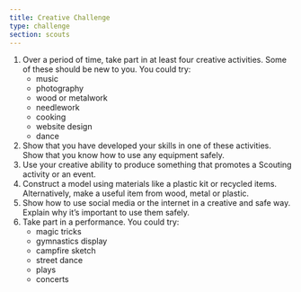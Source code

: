 ```yaml
---
title: Creative Challenge
type: challenge
section: scouts
---
```


1. Over a period of time, take part in at least four creative activities. Some of these should be new to you. You could try:
	* music
	* photography
	* wood or metalwork
	* needlework
	* cooking
	* website design
	* dance
2. Show that you have developed your skills in one of these activities. Show that you know how to use any equipment safely.
3. Use your creative ability to produce something that promotes a Scouting activity or an event.
4. Construct a model using materials like a plastic kit or recycled items. Alternatively, make a useful item from wood, metal or plastic.
5. Show how to use social media or the internet in a creative and safe way. Explain why it’s important to use them safely.
6. Take part in a performance. You could try:
	* magic tricks
	* gymnastics display
	* campfire sketch
	* street dance
	* plays
	* concerts